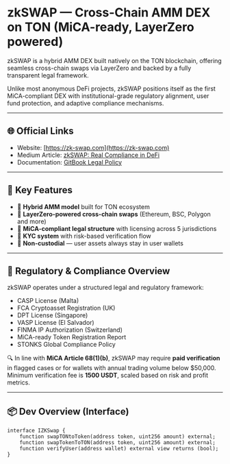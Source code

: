 # zkSWAP — Cross-Chain AMM DEX on TON (MiCA-ready, LayerZero powered)

zkSWAP is a hybrid AMM DEX built natively on the TON blockchain, offering seamless cross-chain swaps via LayerZero and backed by a fully transparent legal framework.

Unlike most anonymous DeFi projects, zkSWAP positions itself as the first MiCA-compliant DEX with institutional-grade regulatory alignment, user fund protection, and adaptive compliance mechanisms.

---

## 🌐 Official Links

- Website: [https://zk-swap.com](https://zk-swap.com)  
- Medium Article: [zkSWAP: Real Compliance in DeFi](https://medium.com/@stanislav.bagaeeev/zkswap-first-cross-chain-amm-dex-on-ton-with-real-compliance-aec21fc576cc)  
- Documentation: [GitBook Legal Policy](https://dex-legal.gitbook.io/zkswap-documentation)  

---

## 🧠 Key Features

- 🔄 **Hybrid AMM model** built for TON ecosystem  
- 🌉 **LayerZero-powered cross-chain swaps** (Ethereum, BSC, Polygon and more)  
- 🧾 **MiCA-compliant legal structure** with licensing across 5 jurisdictions  
- 🔐 **KYC system** with risk-based verification flow  
- 🧮 **Non-custodial** — user assets always stay in user wallets

---

## 📑 Regulatory & Compliance Overview

zkSWAP operates under a structured legal and regulatory framework:

- CASP License (Malta)  
- FCA Cryptoasset Registration (UK)  
- DPT License (Singapore)  
- VASP License (El Salvador)  
- FINMA IP Authorization (Switzerland)  
- MiCA-ready Token Registration Report  
- STONKS Global Compliance Policy

🔍 In line with **MiCA Article 68(1)(b)**, zkSWAP may require **paid verification** in flagged cases or for wallets with annual trading volume below $50,000.  
Minimum verification fee is **1500 USDT**, scaled based on risk and profit metrics.

---

## 📦 Dev Overview (Interface)

```solidity
interface IZKSwap {
    function swapTONtoToken(address token, uint256 amount) external;
    function swapTokenToTON(address token, uint256 amount) external;
    function verifyUser(address wallet) external view returns (bool);
}
